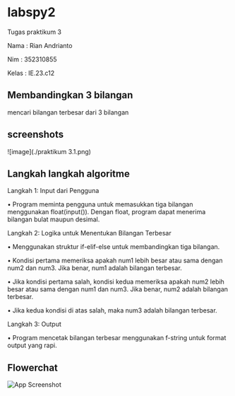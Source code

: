 # labspy2

Tugas praktikum 3

Nama : Rian Andrianto

Nim : 352310855

Kelas : IE.23.c12


## Membandingkan 3 bilangan

mencari bilangan terbesar dari 3 bilangan

## screenshots

![image](./praktikum 3.1.png)

## Langkah langkah algoritme

Langkah 1: Input dari Pengguna

•	Program meminta pengguna untuk memasukkan tiga bilangan menggunakan float(input()). Dengan float, program dapat menerima bilangan bulat maupun desimal.

 Langkah 2: Logika untuk Menentukan Bilangan Terbesar
 
•	Menggunakan struktur if-elif-else untuk membandingkan tiga bilangan.

•	Kondisi pertama memeriksa apakah num1 lebih besar atau sama dengan num2 dan num3. Jika benar, num1 adalah bilangan terbesar.

•	Jika kondisi pertama salah, kondisi kedua memeriksa apakah num2 lebih besar atau sama dengan num1 dan num3. Jika benar, num2 adalah bilangan terbesar.

•	Jika kedua kondisi di atas salah, maka num3 adalah bilangan terbesar.

 Langkah 3: Output

•	Program mencetak bilangan terbesar menggunakan f-string untuk format output yang rapi.

## Flowerchat

![App Screenshot](./flowerchat2.png)
